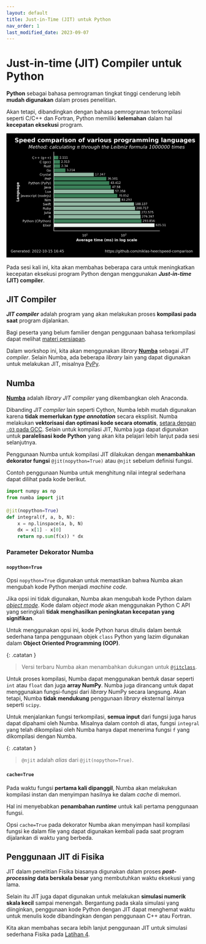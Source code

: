```yaml
---
layout: default
title: Just-in-Time (JIT) untuk Python
nav_order: 1
last_modified_date: 2023-09-07
---
```

# Just-in-time (JIT) Compiler untuk Python

**Python** sebagai bahasa pemrograman tingkat tinggi cenderung lebih **mudah digunakan** dalam proses penelitian.

Akan tetapi, dibandingkan dengan bahasa pemrograman terkompilasi seperti C/C++ dan Fortran, Python memiliki **kelemahan** dalam hal **kecepatan eksekusi** program.

![Perbandingan kecepatan bahasa pemrograman](../assets/images/prog_speed.png)

Pada sesi kali ini, kita akan membahas beberapa cara untuk meningkatkan kecepatan eksekusi program Python dengan menggunakan ***Just-in-time* (JIT) compiler**.

## JIT Compiler

***JIT compiler*** adalah program yang akan melakukan proses **kompilasi pada saat** program dijalankan.

Bagi peserta yang belum familier dengan penggunaan bahasa terkompilasi dapat melihat [materi persiapan](/persiapan/persiapan_kompilasi.html).

Dalam workshop ini, kita akan menggunakan *library* [**Numba**](https://numba.pydata.org/) sebagai *JIT compiler*. Selain Numba, ada beberapa *library* lain yang dapat digunakan untuk melakukan JIT, misalnya [PyPy](https://www.pypy.org/).

## Numba

[**Numba**](https://numba.pydata.org/) adalah *library JIT compiler* yang dikembangkan oleh Anaconda.

Dibanding *JIT compiler* lain seperti Cython, Numba lebih mudah digunakan karena **tidak memerlukan *type annotation*** secara eksplisit. Numba melakukan **vektorisasi dan optimasi kode secara otomatis**, [setara dengan `-O3` pada GCC](https://stackoverflow.com/questions/36526708/comparing-python-numpy-numba-and-c-for-matrix-multiplication). Selain untuk kompilasi JIT, Numba juga dapat digunakan untuk **paralelisasi kode Python** yang akan kita pelajari lebih lanjut pada sesi selanjutnya.

Penggunaan Numba untuk kompilasi JIT dilakukan dengan **menambahkan dekorator fungsi** `@jit(nopython=True)` atau `@njit` sebelum definisi fungsi.

Contoh penggunaan Numba untuk menghitung nilai integral sederhana dapat dilihat pada kode berikut.

```python
import numpy as np
from numba import jit

@jit(nopython=True)
def integral(f, a, b, N):
    x = np.linspace(a, b, N)
    dx = x[1] - x[0]
    return np.sum(f(x)) * dx
```

### Parameter Dekorator Numba

#### `nopython=True`

Opsi `nopython=True` digunakan untuk memastikan bahwa Numba akan mengubah kode Python menjadi *machine code*.

Jika opsi ini tidak digunakan, Numba akan mengubah kode Python dalam [*object mode*](https://numba.pydata.org/numba-doc/latest/glossary.html#term-object-mode). Kode dalam *object mode* akan menggunakan Python C API yang seringkali **tidak menghasilkan peningkatan kecepatan yang signifikan**.

Untuk menggunakan opsi ini, kode Python harus ditulis dalam bentuk sederhana tanpa penggunaan objek `class` Python yang lazim digunakan dalam **Object Oriented Programming (OOP)**.

{: .catatan }
> Versi terbaru Numba akan menambahkan dukungan untuk [`@jitclass`](https://numba.pydata.org/numba-doc/dev/user/jitclass.html).

Untuk proses kompilasi, Numba dapat menggunakan bentuk dasar seperti `int` atau `float` dan juga **array NumPy**. Numba juga dirancang untuk dapat menggunakan fungsi-fungsi dari *library* NumPy secara langsung. Akan tetapi, Numba **tidak mendukung** penggunaan *library* eksternal lainnya seperti `scipy`.

Untuk menjalankan fungsi terkompilasi, **semua input** dari fungsi juga harus dapat dipahami oleh Numba. Misalnya dalam contoh di atas, fungsi `integral` yang telah dikompilasi oleh Numba hanya dapat menerima fungsi `f` yang dikompilasi dengan Numba.

{: .catatan }
> `@njit` adalah *alias* dari `@jit(nopython=True)`.

#### `cache=True`

Pada waktu fungsi **pertama kali dipanggil**, Numba akan melakukan kompilasi instan dan menyimpan hasilnya ke dalam *cache* di memori.

Hal ini menyebabkan **penambahan *runtime*** untuk kali pertama penggunaan fungsi.

Opsi `cache=True` pada dekorator Numba akan menyimpan hasil kompilasi fungsi ke dalam file yang dapat digunakan kembali pada saat program dijalankan di waktu yang berbeda.

## Penggunaan JIT di Fisika

JIT dalam penelitian Fisika biasanya digunakan dalam proses ***post-processing* data berskala besar** yang membutuhkan waktu eksekusi yang lama.

Selain itu JIT juga dapat digunakan untuk melakukan **simulasi numerik skala kecil** sampai menengah. Bergantung pada skala simulasi yang diinginkan, penggunaan kode Python dengan JIT dapat menghemat waktu untuk menulis kode dibandingkan dengan penggunaan C++ atau Fortran.

Kita akan membahas secara lebih lanjut penggunaan JIT untuk simulasi sederhana Fisika pada [Latihan 4](/workshop_4/latihan_4.html).
